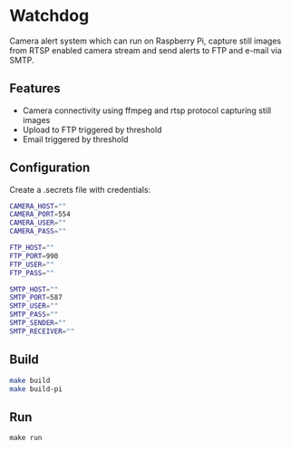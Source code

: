 # Watchdog
Camera alert system which can run on Raspberry Pi, capture still images from RTSP enabled camera stream and send alerts to FTP and e-mail via SMTP.

## Features
- Camera connectivity using ffmpeg and rtsp protocol capturing still images
- Upload to FTP triggered by threshold
- Email triggered by threshold

## Configuration

Create a .secrets file with credentials:
```sh
CAMERA_HOST=""
CAMERA_PORT=554
CAMERA_USER=""
CAMERA_PASS=""

FTP_HOST=""
FTP_PORT=990
FTP_USER=""
FTP_PASS=""

SMTP_HOST=""
SMTP_PORT=587
SMTP_USER=""
SMTP_PASS=""
SMTP_SENDER=""
SMTP_RECEIVER=""
```

## Build
```sh
make build
make build-pi
```

## Run

`make run`
